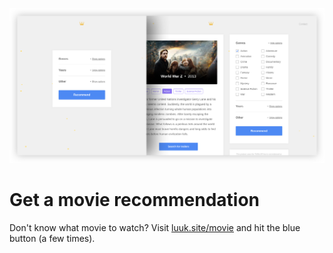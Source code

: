 [![Screenshot](img/screenshot.png)](https://what-movie.netlify.com)

# Get a movie recommendation

Don't know what movie to watch? Visit [luuk.site/movie](https://what-movie.netlify.com) and hit the blue button (a few times).
